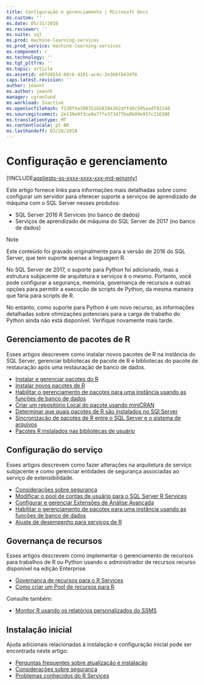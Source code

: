 ```yaml
---
title: Configuração e gerenciamento | Microsoft Docs
ms.custom: ''
ms.date: 05/31/2016
ms.reviewer: ''
ms.suite: sql
ms.prod: machine-learning-services
ms.prod_service: machine-learning-services
ms.component: r
ms.technology: ''
ms.tgt_pltfrm: ''
ms.topic: article
ms.assetid: e0fd4554-60c6-4181-ac4c-2e366fb434f6
caps.latest.revision: ''
author: jeannt
ms.author: jeannt
manager: cgronlund
ms.workload: Inactive
ms.openlocfilehash: f130f4a300351bb8384362affddc595aadf92148
ms.sourcegitcommit: 2e130e9f3ce8a7ffe373d7fba8b09e937c216386
ms.translationtype: MT
ms.contentlocale: pt-BR
ms.lasthandoff: 03/28/2018
---
```

# <a name="configuration-and-management"></a>Configuração e gerenciamento
[!INCLUDE[appliesto-ss-xxxx-xxxx-xxx-md-winonly](../../includes/appliesto-ss-xxxx-xxxx-xxx-md-winonly.md)]

Este artigo fornece links para informações mais detalhadas sobre como configurar um servidor para oferecer suporte a serviços de aprendizado de máquina com o SQL Server nesses produtos:

+ SQL Server 2016 R Services (no banco de dados)
+ Serviços de aprendizado de máquina do SQL Server de 2017 (no banco de dados)

> [!NOTE]
> 
> Este conteúdo foi gravado originalmente para a versão de 2016 do SQL Server, que tem suporte apenas a linguagem R.
> 
> No SQL Server de 2017, o suporte para Python foi adicionado, mas a estrutura subjacente de arquitetura e serviços é o mesmo. Portanto, você pode configurar a segurança, memória, governança de recursos e outras opções para permitir a execução de scripts de Python, da mesma maneira que faria para scripts de R.
> 
> No entanto, como suporte para Python é um novo recurso, as informações detalhadas sobre otimizações potenciais para a carga de trabalho do Python ainda não está disponível. Verifique novamente mais tarde.

## <a name="r-package-management"></a>Gerenciamento de pacotes de R

Esses artigos descrevem como instalar novos pacotes de R na instância do SQL Server, gerenciar bibliotecas de pacote de R e bibliotecas do pacote de restauração após uma restauração de banco de dados.

+ [Instalar e gerenciar pacotes do R](installing-and-managing-r-packages.md)
+ [Instalar novos pacotes de R](install-additional-r-packages-on-sql-server.md)
+ [Habilitar o gerenciamento de pacotes para uma instância usando as funções de banco de dados](r-package-how-to-enable-or-disable.md)
+ [Criar um repositório Local do pacote usando miniCRAN](create-a-local-package-repository-using-minicran.md)
+ [Determinar que quais pacotes de R são instalados no SQl Server](determine-which-packages-are-installed-on-sql-server.md)
+ [Sincronização de pacotes de R entre o SQL Server e o sistema de arquivos](package-install-uninstall-and-sync.md)
+ [Pacotes R instalados nas bibliotecas de usuário](packages-installed-in-user-libraries.md)

## <a name="service-configuration"></a>Configuração do serviço

Esses artigos descrevem como fazer alterações na arquitetura de serviço subjacente e como gerenciar entidades de segurança associadas ao serviço de extensibilidade.

+ [Considerações sobre segurança](security-considerations-for-the-r-runtime-in-sql-server.md)
+ [Modificar o pool de contas de usuário para o SQL Server R Services](../../advanced-analytics/r/modify-the-user-account-pool-for-sql-server-r-services.md)
+ [Configurar e gerenciar Extensões de Análise Avançada](../../advanced-analytics/r/configure-and-manage-advanced-analytics-extensions.md)
+ [Habilitar o gerenciamento de pacotes para uma instância usando as funções de banco de dados](r-package-how-to-enable-or-disable.md)
+ [Ajuste de desempenho para serviços de R](sql-server-r-services-performance-tuning.md)

## <a name="resource-governance"></a>Governança de recursos

Esses artigos descrevem como implementar o gerenciamento de recursos para trabalhos de R ou Python usando o administrador de recursos recurso disponível na edição Enterprise.

+ [Governança de recursos para o R Services](../../advanced-analytics/r/resource-governance-for-r-services.md)
+ [Como criar um Pool de recursos para R](../../advanced-analytics/r/how-to-create-a-resource-pool-for-r.md)

Consulte também:

+ [Monitor R usando os relatórios personalizados do SSMS](monitor-r-services-using-custom-reports-in-management-studio.md)

## <a name="initial-setup"></a>Instalação inicial

Ajuda adicionais relacionadas à instalação e configuração inicial pode ser encontrada neste artigo:

+ [Perguntas frequentes sobre atualização e instalação](../r/upgrade-and-installation-faq-sql-server-r-services.md)
+ [Considerações sobre segurança](../r/security-considerations-for-the-r-runtime-in-sql-server.md)
+ [Problemas conhecidos do R Services](../../advanced-analytics/known-issues-for-sql-server-machine-learning-services.md)

